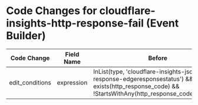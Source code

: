 # Code Changes for cloudflare-insights-http-response-fail (Event Builder)

| Code Change | Field Name | Before | After |
|-------------|------------|--------|-------|
| edit_conditions | expression | InList(type, 'cloudflare-insights-json-http-response-edgeresponsestatus') && exists(http_response_code) && !StartsWithAny(http_response_code,'1','2','3') | InList(type, 'cloudflare-insights-json-http-response-edgeresponsestatus') && !StartsWithAny(http_response_code,'1','2','3') |
